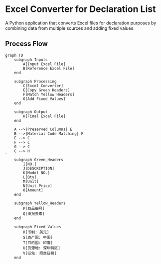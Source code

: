 # Excel Converter for Declaration List

A Python application that converts Excel files for declaration purposes by combining data from multiple sources and adding fixed values.

## Process Flow

```mermaid
graph TD
    subgraph Inputs
        A[Input Excel File]
        B[Reference Excel File]
    end

    subgraph Processing
        C[Excel Converter]
        E[Copy Green Headers]
        F[Match Yellow Headers]
        G[Add Fixed Values]
    end

    subgraph Output
        H[Final Excel File]
    end

    A -->|Preserved Columns| E
    B -->|Material Code Matching| F
    E --> C
    F --> C
    G --> C
    C --> H
`
    subgraph Green_Headers
        I[NO.]
        J[DESCRIPTION]
        K[Model NO.]
        L[Qty]
        M[Unit]
        N[Unit Price]
        O[Amount]
    end

    subgraph Yellow_Headers
        P[商品编号]
        Q[申报要素]
    end

    subgraph Fixed_Values
        R[币制: 美元]
        S[原产国: 中国]
        T[目的国: 印度]
        U[货源地: 深圳特区]
        V[征免: 照章征税]
    end